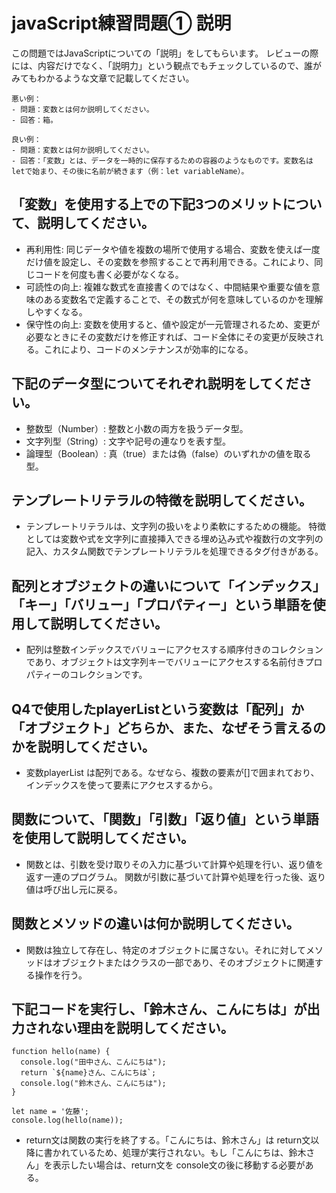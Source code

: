 # javaScript練習問題① 説明

この問題ではJavaScriptについての「説明」をしてもらいます。
レビューの際には、内容だけでなく、「説明力」という観点でもチェックしているので、誰がみてもわかるような文章で記載してください。

```
悪い例：
- 問題：変数とは何か説明してください。
- 回答：箱。

良い例：
- 問題：変数とは何か説明してください。
- 回答：「変数」とは、データを一時的に保存するための容器のようなものです。変数名はletで始まり、その後に名前が続きます（例：let variableName）。
```

## 「変数」を使用する上での下記3つのメリットについて、説明してください。

- 再利用性: 同じデータや値を複数の場所で使用する場合、変数を使えば一度だけ値を設定し、その変数を参照することで再利用できる。これにより、同じコードを何度も書く必要がなくなる。
- 可読性の向上: 複雑な数式を直接書くのではなく、中間結果や重要な値を意味のある変数名で定義することで、その数式が何を意味しているのかを理解しやすくなる。
- 保守性の向上: 変数を使用すると、値や設定が一元管理されるため、変更が必要なときにその変数だけを修正すれば、コード全体にその変更が反映される。これにより、コードのメンテナンスが効率的になる。

## 下記のデータ型についてそれぞれ説明をしてください。
- 整数型（Number）: 整数と小数の両方を扱うデータ型。
- 文字列型（String）: 文字や記号の連なりを表す型。
- 論理型（Boolean）: 真（true）または偽（false）のいずれかの値を取る型。

## テンプレートリテラルの特徴を説明してください。
- テンプレートリテラルは、文字列の扱いをより柔軟にするための機能。
特徴としては変数や式を文字列に直接挿入できる埋め込み式や複数行の文字列の記入、カスタム関数でテンプレートリテラルを処理できるタグ付きがある。

## 配列とオブジェクトの違いについて「インデックス」「キー」「バリュー」「プロパティー」という単語を使用して説明してください。
- 配列は整数インデックスでバリューにアクセスする順序付きのコレクションであり、オブジェクトは文字列キーでバリューにアクセスする名前付きプロパティーのコレクションです。

## Q4で使用したplayerListという変数は「配列」か「オブジェクト」どちらか、また、なぜそう言えるのかを説明してください。
- 変数playerList は配列である。なぜなら、複数の要素が[]で囲まれており、インデックスを使って要素にアクセスするから。


## 関数について、「関数」「引数」「返り値」という単語を使用して説明してください。
- 関数とは、引数を受け取りその入力に基づいて計算や処理を行い、返り値を返す一連のプログラム。
  関数が引数に基づいて計算や処理を行った後、返り値は呼び出し元に戻る。

## 関数とメソッドの違いは何か説明してください。
- 関数は独立して存在し、特定のオブジェクトに属さない。それに対してメソッドはオブジェクトまたはクラスの一部であり、そのオブジェクトに関連する操作を行う。

## 下記コードを実行し、「鈴木さん、こんにちは」が出力されない理由を説明してください。
```
function hello(name) {
  console.log("田中さん、こんにちは");
  return `${name}さん、こんにちは`;
  console.log("鈴木さん、こんにちは");
}

let name = '佐藤';
console.log(hello(name));
```
- return文は関数の実行を終了する。「こんにちは、鈴木さん」は return文以降に書かれているため、処理が実行されない。もし「こんにちは、鈴木さん」を表示したい場合は、return文を console文の後に移動する必要がある。
